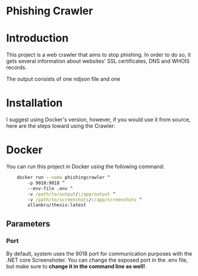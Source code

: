 # Phishing Crawler

# Introduction
This project is a web crawler that aims to stop phishing. In order to do so, it gets several information about websites' SSL certificates, DNS and WHOIS records.

The output consists of one ndjson file and one 

# Installation

I suggest using Docker's version, however, if you would use it from source, here are the steps toward using the Crawler:


# Docker

You can run this project in Docker using the following command:

```cmd
    docker run --name phishingcrawler ^
		-p 9018:9018 ^
		--env-file .env ^
		-v /path/to/output/:/app/output ^
		-v /path/to/screenshots/:/app/screenshots ^
		allanbru/thesis:latest
```

## Parameters

### Port
By default, system uses the 9018 port for communication purposes with the .NET core Screenshoter. You can change the exposed port in the .env file, but make sure to **change it in the command line as well!**.
